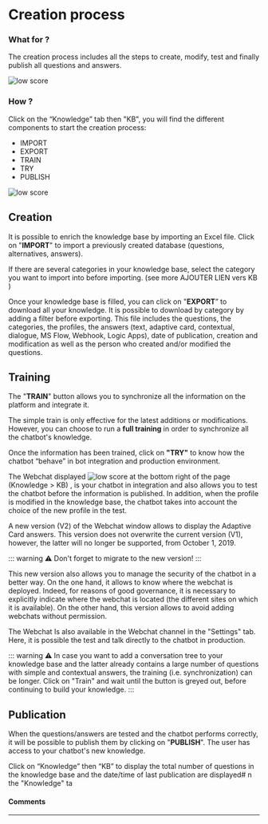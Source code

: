 # Creation process


### What for ?


The creation process includes all the steps to create, modify, test and finally
publish all questions and answers.

<div class="image_center">
  <img :src="$withBase('/assets/img/virtual-agent-studio/knowledge/creation1.png')" alt="low score">
</div>




### How ?


Click on the “Knowledge” tab then "KB", you will find the different components
to start the creation process:

-   IMPORT
-   EXPORT
-   TRAIN
-   TRY
-   PUBLISH

<div class="image_center">
  <img :src="$withBase('/assets/img/virtual-agent-studio/knowledge/creation2.png')" alt="low score">
</div>




## Creation


It is possible to enrich the knowledge base by importing an Excel file. Click on
"**IMPORT**" to import a previously created database (questions, alternatives,
answers).

If there are several categories in your knowledge base, select the category you
want to import into before importing. (see more AJOUTER LIEN vers KB )

Once your knowledge base is filled, you can click on "**EXPORT**” to download
all your knowledge. It is possible to download by category by adding a filter
before exporting. This file includes the questions, the categories, the
profiles, the answers (text, adaptive card, contextual, dialogue, MS Flow,
Webhook, Logic Apps), date of publication, creation and modification as well as
the person who created and/or modified the questions.


## Training

The "**TRAIN**" button allows you to synchronize all the information on the
platform and integrate it.

The simple train is only effective for the latest additions or modifications. However, you can choose to run a **full training** in order to synchronize all the chatbot's knowledge. 

Once the information has been trained, click on **"TRY"** to know how the chatbot
“behave” in bot integration and production environment.

The Webchat displayed <img class="webchat_img" :src="$withBase('/assets/img/virtual-agent-studio/knowledge/creation3.png')" alt="low score"> at the bottom right of the page (Knowledge \> KB) , is your chatbot in
integration and also allows you to test the chatbot before the information is
published. In addition, when the profile is modified in the knowledge base, the
chatbot takes into account the choice of the new profile in the test.

A new version (V2) of the Webchat window allows to display the Adaptive Card
answers. This version does not overwrite the current version (V1), however, the
latter will no longer be supported, from October 1, 2019.

::: warning ⚠️
Don't forget to migrate to the new version!
:::

This new version also allows you to manage the security of the chatbot in a
better way. On the one hand, it allows to know where the webchat is deployed.
Indeed, for reasons of good governance, it is necessary to explicitly indicate
where the webchat is located (the different sites on which it is available). On
the other hand, this version allows to avoid adding webchats without permission.

The Webchat Is also available in the Webchat channel in the "Settings" tab.
Here, it is possible the test and talk directly to the chatbot in production.

::: warning ⚠️
In case you want to add a conversation tree to your knowledge base and the latter already contains a large number of questions with simple and contextual answers, the training (i.e. synchronization) can be longer. Click on "Train" and wait until the button is greyed out, before continuing to build your knowledge. 
:::



## Publication


When the questions/answers are tested and the chatbot performs correctly, it
will be possible to publish them by clicking on "**PUBLISH**". The user has
access to your chatbot's new knowledge.

Click on “Knowledge” then “KB” to display the total number of questions in the
knowledge base and the date/time of last publication are displayed# n the
"Knowledge" ta



#### Comments
---

<Comments />
